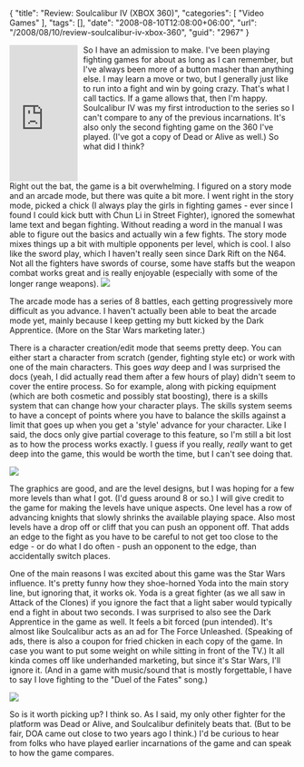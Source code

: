 {
	"title": "Review: Soulcalibur IV (XBOX 360)",
	"categories": [
		"Video Games"
	],
	"tags": [],
	"date": "2008-08-10T12:08:00+06:00",
	"url": "/2008/08/10/review-soulcalibur-iv-xbox-360",
	"guid": "2967"
}

<iframe src="http://rcm-na.amazon-adsystem.com/e/cm?t=raymondcamden-20&o=1&p=8&l=as1&asins=B000ZKDOVW&nou=1&fc1=000000&IS2=1&lt1=_top&m=amazon&lc1=0000FF&bc1=000000&bg1=FFFFFF&f=ifr" style="width:120px;height:240px;margin-right:10px" scrolling="no" marginwidth="0" marginheight="0" frameborder="0" align="left"></iframe> So I have an admission to make. I've been playing fighting games for about as long as I can remember, but I've always been more of a button masher than anything else. I may learn a move or two, but I generally just like to run into a fight and win by going crazy. That's what I call tactics. If a game allows that, then I'm happy. Soulcalibur IV was my first introduction to the series so I can't compare to any of the previous incarnations. It's also only the second fighting game on the 360 I've played. (I've got a copy of Dead or Alive as well.) So what did I think?
<br clear="left">
<!--more-->
Right out the bat, the game is a bit overwhelming. I figured on a story mode and an arcade mode, but there was quite a bit more. I went right in the story mode, picked a chick (I always play the girls in fighting games - ever since I found I could kick butt with Chun Li in Street Fighter), ignored the somewhat lame text and began fighting. Without reading a word in the manual I was able to figure out the basics and actually win a few fights. The story mode mixes things up a bit with multiple opponents per level, which is cool. I also like the sword play, which I haven't really seen since Dark Rift on the N64. Not all the fighters have swords of course, some have staffs but the weapon combat works great and is really enjoyable (especially with some of the longer range weapons). 

<img src="http://static.raymondcamden.com/images/sc1.jpg">

The arcade mode has a series of 8 battles, each getting progressively more difficult as you advance. I haven't actually been able to beat the arcade mode yet, mainly because I keep getting my butt kicked by the Dark Apprentice. (More on the Star Wars marketing later.)

There is a character creation/edit mode that seems pretty deep. You can either start a character from scratch (gender, fighting style etc) or work with one of the main characters. This goes <i>way</i> deep and I was surprised the docs (yeah, I did actually read them after a few hours of play) didn't seem to cover the entire process. So for example, along with picking equipment (which are both cosmetic and possibly stat boosting), there is a skills system that can change how your character plays. The skills system seems to have a concept of points where you have to balance the skills against a limit that goes up when you get a 'style' advance for your character. Like I said, the docs only give partial coverage to this feature, so I'm still a bit lost as to how the process works exactly. I guess if you really, <i>really</i> want to get deep into the game, this would be worth the time, but I can't see doing that. 

<img src="http://static.raymondcamden.com/images/cfjedi/sc2.jpg">

The graphics are good, and are the level designs, but I was hoping for a few more levels than what I got. (I'd guess around 8 or so.) I will give credit to the game for making the levels have unique aspects. One level has a row of advancing knights that slowly shrinks the available playing space. Also most levels have a drop off or cliff that you can push an opponent off. That adds an edge to the fight as you have to be careful to not get too close to the edge - or do what I do often - push an opponent to the edge, than accidentally switch places. 

One of the main reasons I was excited about this game was the Star Wars influence. It's pretty funny how they shoe-horned Yoda into the main story line, but ignoring that, it works ok. Yoda is a great fighter (as we all saw in Attack of the Clones) if you ignore the fact that a light saber would typically end a fight in about two seconds. I was surprised to also see the Dark Apprentice in the game as well. It feels a bit forced (pun intended). It's almost like Soulcalibur acts as an ad for The Force Unleashed. (Speaking of ads, there is also a coupon for fried chicken in each copy of the game. In case you want to put some weight on while sitting in front of the TV.) It all kinda comes off like underhanded marketing, but since it's Star Wars, I'll ignore it. (And in a game with music/sound that is mostly forgettable, I have to say I love fighting to the "Duel of the Fates" song.)

<img src="http://static.raymondcamden.com/images/sc3.jpg">

So is it worth picking up? I think so. As I said, my only other fighter for the platform was Dead or Alive, and Soulcalibur definitely beats that. (But to be fair, DOA came out close to two years ago I think.) I'd be curious to hear from folks who have played earlier incarnations of the game and can speak to how the game compares.
